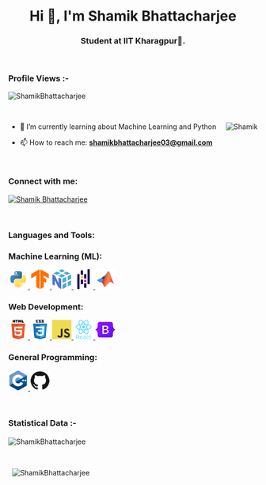 <h1 align="center">Hi 👋, I'm Shamik Bhattacharjee</h1>
<h3 align="center">Student at IIT Kharagpur🌟.</h3>

<br>

<p align="right">
  <h3>Profile Views :-</h3>
  <img src="https://komarev.com/ghpvc/?username=ShamikBhattacharjee&label=Profile%20views&color=0e75b6&style=flat" alt="ShamikBhattacharjee" />
</p>

<br>

<p><img align="right" src="https://www.google.com/url?sa=i&url=https%3A%2F%2Fwww.pinterest.com%2Fpin%2Fvia-giphy--1147080967566169674%2F&psig=AOvVaw2X32XGg4rKK6ypjvt1RlDW&ust=1706126001277000&source=images&cd=vfe&opi=89978449&ved=0CBIQjRxqFwoTCPCzr-mk9IMDFQAAAAAdAAAAABAD" alt="Shamik" /></p>

- 🌱 I’m currently learning about Machine Learning and Python

- 📫 How to reach me: **shamikbhattacharjee03@gmail.com**

<br>

<h3 align="left">Connect with me:</h3>
<p align="left">
  <a href="https://www.linkedin.com/in/shamik-bhattacharjee-078760221/" target="blank">
    <img align="center" src="https://raw.githubusercontent.com/rahuldkjain/github-profile-readme-generator/master/src/images/icons/Social/linked-in-alt.svg" alt="Shamik Bhattacharjee" height="30" width="40" />
  </a>
</p>

<br>

<h3 align="left">Languages and Tools:</h3>

### Machine Learning (ML):
<p align="left"> 
  <a href="https://www.python.org" target="_blank" rel="noreferrer">
    <img src="https://raw.githubusercontent.com/devicons/devicon/master/icons/python/python-original.svg" alt="python" width="40" height="40" />
  </a>
  <a href="https://www.tensorflow.org/" target="_blank" rel="noreferrer">
    <img src="https://raw.githubusercontent.com/devicons/devicon/master/icons/tensorflow/tensorflow-original.svg" alt="tensorflow" width="40" height="40" />
  </a>

   <a href="https://numpy.org/" target="_blank" rel="noreferrer">
    <img src="https://raw.githubusercontent.com/devicons/devicon/master/icons/numpy/numpy-original.svg" alt="numpy" width="40" height="40" />
  </a>
  <a href="https://pandas.pydata.org/" target="_blank" rel="noreferrer">
    <img src="https://raw.githubusercontent.com/devicons/devicon/master/icons/pandas/pandas-original.svg" alt="pandas" width="40" height="40" />
  </a>
  <a href="https://matplotlib.org/" target="_blank" rel="noreferrer">
    <img src="https://raw.githubusercontent.com/devicons/devicon/master/icons/matlab/matlab-original.svg" alt="matplotlib" width="40" height="40" />
  </a>

  <!-- Add other data science-related tools as needed -->
</p>
  <!-- Add other ML-related tools as needed -->
</p>


### Web Development:
<p align="left"> 
  <a href="https://developer.mozilla.org/en-US/docs/Web/HTML" target="_blank" rel="noreferrer">
    <img src="https://raw.githubusercontent.com/devicons/devicon/master/icons/html5/html5-original-wordmark.svg" alt="html5" width="40" height="40" />
  </a>
  <a href="https://www.w3schools.com/css/" target="_blank" rel="noreferrer">
    <img src="https://raw.githubusercontent.com/devicons/devicon/master/icons/css3/css3-original-wordmark.svg" alt="css3" width="40" height="40" />
  </a>
  <a href="https://developer.mozilla.org/en-US/docs/Web/JavaScript" target="_blank" rel="noreferrer">
    <img src="https://raw.githubusercontent.com/devicons/devicon/master/icons/javascript/javascript-original.svg" alt="javascript" width="40" height="40" />
  </a>
  <a href="https://reactjs.org/" target="_blank" rel="noreferrer">
    <img src="https://raw.githubusercontent.com/devicons/devicon/master/icons/react/react-original-wordmark.svg" alt="react" width="40" height="40" />
  </a>
  <a href="https://getbootstrap.com/" target="_blank" rel="noreferrer">
    <img src="https://raw.githubusercontent.com/devicons/devicon/master/icons/bootstrap/bootstrap-original.svg" alt="bootstrap" width="40" height="40" />
  </a>
  <!-- Add other web dev-related tools as needed -->
</p>

### General Programming:
<p align="left"> 
  <a href="https://www.cplusplus.com/" target="_blank" rel="noreferrer">
    <img src="https://raw.githubusercontent.com/devicons/devicon/master/icons/cplusplus/cplusplus-original.svg" alt="cplusplus" width="40" height="40" />
  </a>
  <a href="https://github.com/" target="_blank" rel="noreferrer">
    <img src="https://raw.githubusercontent.com/devicons/devicon/master/icons/github/github-original.svg" alt="github" width="40" height="40" />
  </a>
  <!-- Add other general programming tools as needed -->
</p>




<br>

<h3>Statistical Data :-</h3>
<p>
  <img align="center" src="https://github-readme-stats.vercel.app/api/top-langs?username=codegeek03&show_icons=true&locale=en&bg_color=0d1117&text_color=ffffff&layout=compact" alt="ShamikBhattacharjee" />
</p>

<br>

<p>&nbsp;
  <img align="center" src="https://github-readme-stats.vercel.app/api?username=codegeek03&show_icons=true&locale=en&bg_color=0d1117&text_color=ffffff&repo=convoychat" alt="ShamikBhattacharjee" />
</p>
